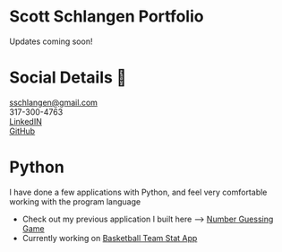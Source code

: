 # Scott Schlangen Portfolio

Updates coming soon!

# Social Details 💬
sschlangen@gmail.com<br>
317-300-4763<br>
[LinkedIN]()<br>
[GitHub]()<br>


# Python
I have done a few applications with Python, and feel very comfortable working with the program language
- Check out my previous application I built here --> [Number Guessing Game](https://github.com/schlangens/TT_P1_NumberGuessingGame/blob/main/guessing_game.py)
- Currently working on [Basketball Team Stat App](https://github.com/schlangens/basketball_stats_tool/blob/main/application.py)
